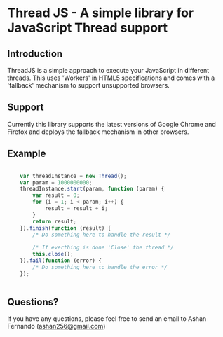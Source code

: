 Thread JS - A simple library for JavaScript Thread support 
==================================================

Introduction
--------------------------------------

ThreadJS is a simple approach to execute your JavaScript in different threads. This uses 'Workers' in HTML5 specifications and comes with a 'fallback' mechanism to support unsupported browsers.


Support
--------------------------------------
Currently this library supports the latest versions of Google Chrome and Firefox and deploys the fallback mechanism in other browsers.


Example
----------

```javascript

	var threadInstance = new Thread();
	var param = 1000000000;
	threadInstance.start(param, function (param) {
		var result = 0;
		for (i = 1; i < param; i++) {
			result = result + i;
		}
		return result;
	}).finish(function (result) {
		/* Do something here to handle the result */
		
		/* If everthing is done 'Close' the thread */
		this.close();
	}).fail(function (error) {
		/* Do something here to handle the error */
	});
			
```

Questions?
----------

If you have any questions, please feel free to send an email to Ashan Fernando (ashan256@gmail.com)
